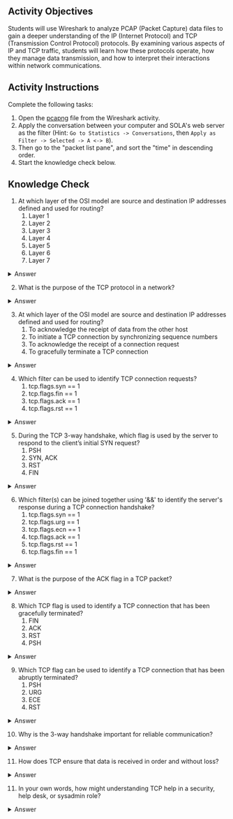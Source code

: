 ## Activity Objectives

Students will use Wireshark to analyze PCAP (Packet Capture) data files to gain a deeper understanding of the IP (Internet Protocol) and TCP (Transmission Control Protocol) protocols. By examining various aspects of IP and TCP traffic, students will learn how these protocols operate, how they manage data transmission, and how to interpret their interactions within network communications.



## Activity Instructions

Complete the following tasks:
1. Open the [pcapng](https://drive.google.com/file/d/1JFKjLKvmtNPy2TS7wK8NMJhgWGBLk873/view) file from the Wireshark activity.
2. Apply the conversation between your computer and SOLA's web server as the filter (Hint: `Go to Statistics -> Conversations`, then `Apply as Filter -> Selected -> A <-> B`).
3. Then go to the "packet list pane", and sort the "time" in descending order.
4. Start the knowledge check below.

## Knowledge Check
1. At which layer of the OSI model are source and destination IP addresses defined and used for routing?
   1. Layer 1
   2. Layer 2
   3. Layer 3
   4. Layer 4
   5. Layer 5
   6. Layer 6
   7. Layer 7
<details closed>
<summary>Answer</summary>
Source and destination IP addresses are handled at Layer 3 of the OSI model, which is called the Network Layer.
</details>

2. What is the purpose of the TCP protocol in a network?
<details closed>
<summary>Answer</summary>
To provide reliable, ordered, and error-checked delivery of data between applications
</details>

3. At which layer of the OSI model are source and destination IP addresses defined and used for routing?
   1. To acknowledge the receipt of data from the other host
   2. To initiate a TCP connection by synchronizing sequence numbers
   3. To acknowledge the receipt of a connection request
   4. To gracefully terminate a TCP connection
<details closed>
<summary>Answer</summary>
To initiate a TCP connection by synchronizing sequence numbers
</details>

4. Which filter can be used to identify TCP connection requests?
   1. tcp.flags.syn == 1
   2. tcp.flags.fin == 1
   3. tcp.flags.ack == 1
   4. tcp.flags.rst == 1
<details closed>
<summary>Answer</summary>
tcp.flags.syn == 1
</details>

5. During the TCP 3-way handshake, which flag is used by the server to respond to the client’s initial SYN request?
   1. PSH
   2. SYN, ACK
   3. RST
   4. FIN
<details closed>
<summary>Answer</summary>
SYN, ACK
</details>

6. Which filter(s) can be joined together using '&&' to identify the server's response during a TCP connection handshake?
   1. tcp.flags.syn == 1
   2. tcp.flags.urg == 1	
   3. tcp.flags.ecn == 1
   4. tcp.flags.ack == 1
   5. tcp.flags.rst == 1
   6. tcp.flags.fin == 1	
<details closed>
<summary>Answer</summary>
<code> tcp.flags.syn == 1 && tcp.flags.ack == 1</code>
</details>

7. What is the purpose of the ACK flag in a TCP packet?
<details closed>
<summary>Answer</summary>
To acknowledge the receipt of data or connection-related packets
</details>

8. Which TCP flag is used to identify a TCP connection that has been gracefully terminated?
   1. FIN
   2. ACK
   3. RST
   4. PSH
<details closed>
<summary>Answer</summary>
FIN is used to gracefully terminate a connection.
</details>

9. Which TCP flag can be used to identify a TCP connection that has been abruptly terminated?
   1. PSH
   2. URG
   3. ECE
   4. RST
<details closed>
<summary>Answer</summary>
RST, is used to abruptly terminate a connection.
</details>

10. Why is the 3-way handshake important for reliable communication?
<details closed>
<summary>Answer</summary>
The 3-way handshake is crucial because it synchronizes communication between two endpoints, ensuring that both computers are ready to talk to each other. It does this by having the machines agree that they are ready to communicate as well as decide on the order in which data will be sent and received, so that nothing will get lost. This sets the stage for reliable, connection-oriented data communication.
</details>

11. How does TCP ensure that data is received in order and without loss?
<details closed>
<summary>Answer</summary>
TCP breaks data into small pieces called segments and puts a number on each one called a sequence number. The receiving computer uses those numbers to put the data back in the right order and if any pieces are missing or out of order, TCP will ask for them again by sending an acknowledgment (ACK) or waiting for a retransmission.
</details>

11. In your own words, how might understanding TCP help in a security, help desk, or sysadmin role?
<details closed>
<summary>Answer</summary>
Understanding how TCP works gives you a solid foundation for diagnosing and resolving many types of network issues. For example, by recognizing the normal behavior and traffic patterns of a TCP connection, you'll be better equipped to spot when something is off; such as when attacker tries to spoof a user, evade detection, or launch a DoS attack. This knowledge helps you distinguish legitimate network traffic from suspicious activity.
</details>
